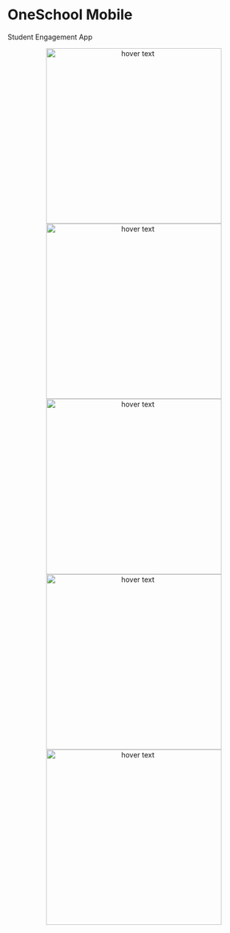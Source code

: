 # OneSchool Mobile

Student Engagement App

<p align="center">
  <img src="https://github.com/zphelps/OneSchool-Mobile/blob/main/IMG_0841.PNG?raw=true" width="350" title="hover text">
  <img src="https://github.com/zphelps/OneSchool-Mobile/blob/main/IMG_0842.PNG?raw=true" width="350" title="hover text">
  <img src="https://github.com/zphelps/OneSchool-Mobile/blob/main/IMG_0843.PNG?raw=true" width="350" title="hover text">
  <img src="https://github.com/zphelps/OneSchool-Mobile/blob/main/IMG_0844.PNG?raw=true" width="350" title="hover text">
    <img src="https://github.com/zphelps/OneSchool-Mobile/blob/main/IMG_0845.PNG?raw=true" width="350" title="hover text">

</p>
